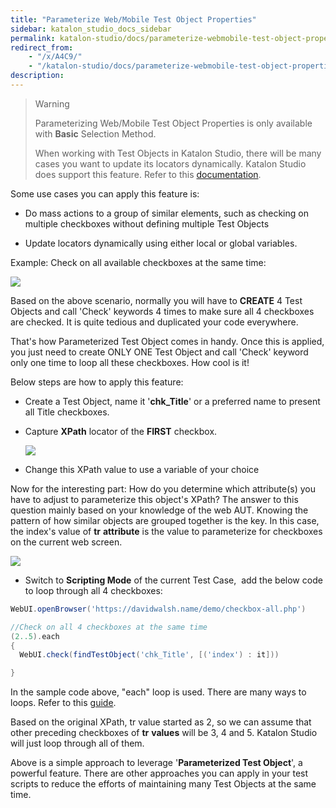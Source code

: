 ```yaml
---
title: "Parameterize Web/Mobile Test Object Properties"
sidebar: katalon_studio_docs_sidebar
permalink: katalon-studio/docs/parameterize-webmobile-test-object-properties.html
redirect_from:
    - "/x/A4C9/"
    - "/katalon-studio/docs/parameterize-webmobile-test-object-properties/"
description:
---
```

> Warning
>
> Parameterizing Web/Mobile Test Object Properties is only available with **Basic** Selection Method.
>
> When working with Test Objects in Katalon Studio, there will be many cases you want to update its locators dynamically. Katalon Studio does support this feature. Refer to this [documentation](/x/HoUw#ManageTestObject-ParameterizingTestObject).


Some use cases you can apply this feature is:

*   Do mass actions to a group of similar elements, such as checking on multiple checkboxes without defining multiple Test Objects

*   Update locators dynamically using either local or global variables.


Example: Check on all available checkboxes at the same time:

![](../../images/katalon-studio/docs/parameterize-webmobile-test-object-properties/rVeoW6jHBqE7FZb9G-RyS_Gtn4xlJI5dnTehH4XwRGaJ6AXnld)

Based on the above scenario, normally you will have to **CREATE** 4 Test Objects and call 'Check' keywords 4 times to make sure all 4 checkboxes are checked. It is quite tedious and duplicated your code everywhere.

That's how Parameterized Test Object comes in handy. Once this is applied, you just need to create ONLY ONE Test Object and call 'Check' keyword only one time to loop all these checkboxes. How cool is it!

Below steps are how to apply this feature:

*   Create a Test Object, name it '**chk_Title**' or a preferred name to present all Title checkboxes.

*   Capture **XPath** locator of the **FIRST** checkbox.

    ![](../../images/katalon-studio/docs/parameterize-webmobile-test-object-properties/zOsDYDzUY99i6qnlNiMepTFeb8unojo8oYT_Finze_8omIYhjW)

*   Change this XPath value to use a variable of your choice


Now for the interesting part: How do you determine which attribute(s) you have to adjust to parameterize this object's XPath? The answer to this question mainly based on your knowledge of the web AUT. Knowing the pattern of how similar objects are grouped together is the key. In this case, the index's value of **tr** **attribute** is the value to parameterize for checkboxes on the current web screen.

![](../../images/katalon-studio/docs/parameterize-webmobile-test-object-properties/8vGg3NGJnhxyZEco0T4dDoMqc2Xedi1HYZFJ3DNazVgYdTXJru)

*   Switch to **Scripting Mode** of the current Test Case,  add the below code to loop through all 4 checkboxes:


```groovy
WebUI.openBrowser('https://davidwalsh.name/demo/checkbox-all.php')

//Check on all 4 checkboxes at the same time
(2..5).each
{
  WebUI.check(findTestObject('chk_Title', [('index') : it]))

}
```


In the sample code above, "each" loop is used. There are many ways to loops. Refer to this [guide](https://www.tutorialspoint.com/groovy/groovy_loops.htm).

Based on the original XPath, tr value started as 2, so we can assume that other preceding checkboxes of **tr** **values** will be 3, 4 and 5. Katalon Studio will just loop through all of them.

Above is a simple approach to leverage '**Parameterized Test Object**', a powerful feature. There are other approaches you can apply in your test scripts to reduce the efforts of maintaining many Test Objects at the same time.